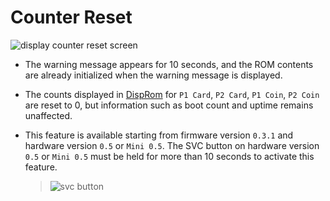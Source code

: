 <!--
SPDX-FileCopyrightText: © 2023 Jinwoo Park (pmnxis@gmail.com)

SPDX-License-Identifier: MIT OR Apache-2.0
-->

# Counter Reset

![display counter reset screen](https://billmock.gpark.biz/images/dip_switch_disp_reset_rom_enus.png)

- The warning message appears for 10 seconds, and the ROM contents are already initialized when the warning message is displayed.

- The counts displayed in [DispRom](./feature_disp_rom.md) for `P1 Card`, `P2 Card`, `P1 Coin`, `P2 Coin` are reset to 0, but information such as boot count and uptime remains unaffected.

- This feature is available starting from firmware version `0.3.1` and hardware version `0.5` or `Mini 0.5`. The SVC button on hardware version `0.5` or `Mini 0.5` must be held for more than 10 seconds to activate this feature.
  > ![svc button](https://billmock.gpark.biz/images/svc_button.jpg)
